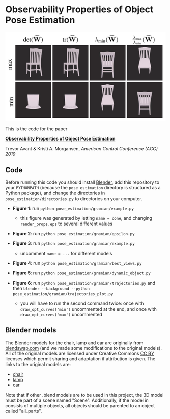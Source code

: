 # Observability Properties of Object Pose Estimation

![Image of Chairs](images/fig4.png)

This is the code for the paper

[**Observability Properties of Object Pose Estimation**](https://ieeexplore.ieee.org/document/8814791)

Trevor Avant & Kristi A. Morgansen, *American Control Conference (ACC) 2019*

## Code

Before running this code you should install [Blender](https://www.blender.org), add this repository to your `PYTHONPATH` (because the `pose_estimation` directory is structured as a Python package), and change the directories in `pose_estimation/directories.py` to directories on your computer.

* **Figure 1**: run `python pose_estimation/gramian/example.py`
	* this figure was generated by letting `name = cone`, and changing `render_props.eps` to several different values

* **Figure 2**: run `python pose_estimation/gramian/epsilon.py`

* **Figure 3**: run `python pose_estimation/gramian/example.py`
	* uncomment `name = ...` for different models

* **Figure 4**: run `python pose_estimation/gramian/best_views.py`

* **Figure 5**: run `python pose_estimation/gramian/dynamic_object.py`

* **Figure 6**: run `python pose_estimation/gramian/trajectories.py` and then `blender --background --python pose_estimation/gramian/trajectories_plot.py`
	* you will have to run the second command twice: once with `draw_opt_curves('min')` uncommented at the end, and once with `draw_opt_curves('max')` uncommented

## Blender models

The Blender models for the chair, lamp and car are originally from [blendswap.com](https://www.blendswap.com) (and we made some modifications to the original models). All of the original models are licensed under Creative Commons [CC BY](https://creativecommons.org/licenses/by/3.0/) licenses which permit sharing and adaptation if attribution is given. The links to the original models are:

* [chair](https://www.blendswap.com/blends/view/40140)
* [lamp](https://www.blendswap.com/blends/view/46257)
* [car](https://www.blendswap.com/blends/view/69075)

Note that if other .blend models are to be used in this project, the 3D model must be part of a scene named "Scene". Additionally, if the model in consists of multiple objects, all objects should be parented to an object called "all_parts".

